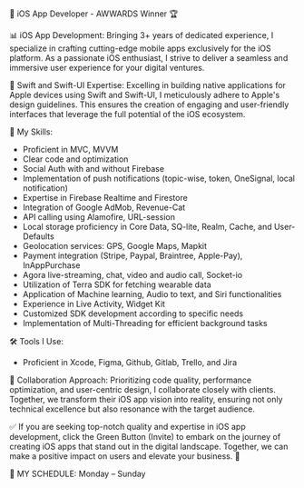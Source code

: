📱 iOS App Developer - AWWARDS Winner 🏆

📊 iOS App Development:
Bringing 3+ years of dedicated experience, I specialize in crafting cutting-edge mobile apps exclusively for the iOS platform. As a passionate iOS enthusiast, I strive to deliver a seamless and immersive user experience for your digital ventures.

🍏 Swift and Swift-UI Expertise:
Excelling in building native applications for Apple devices using Swift and Swift-UI, I meticulously adhere to Apple's design guidelines. This ensures the creation of engaging and user-friendly interfaces that leverage the full potential of the iOS ecosystem.

🌟 My Skills:
- Proficient in MVC, MVVM
- Clear code and optimization
- Social Auth with and without Firebase
- Implementation of push notifications (topic-wise, token, OneSignal, local notification)
- Expertise in Firebase Realtime and Firestore
- Integration of Google AdMob, Revenue-Cat
- API calling using Alamofire, URL-session
- Local storage proficiency in Core Data, SQ-lite, Realm, Cache, and User-Defaults
- Geolocation services: GPS, Google Maps, Mapkit
- Payment integration (Stripe, Paypal, Braintree, Apple-Pay), InAppPurchase
- Agora live-streaming, chat, video and audio call, Socket-io
- Utilization of Terra SDK for fetching wearable data
- Application of Machine learning, Audio to text, and Siri functionalities
- Experience in Live Activity, Widget Kit
- Customized SDK development according to specific needs
- Implementation of Multi-Threading for efficient background tasks

🛠️ Tools I Use:
- Proficient in Xcode, Figma, Github, Gitlab, Trello, and Jira

🤝 Collaboration Approach:
Prioritizing code quality, performance optimization, and user-centric design, I collaborate closely with clients. Together, we transform their iOS app vision into reality, ensuring not only technical excellence but also resonance with the target audience.

✅ If you are seeking top-notch quality and expertise in iOS app development, click the Green Button (Invite) to embark on the journey of creating iOS apps that stand out in the digital landscape. Together, we can make a positive impact on users and elevate your business. 🚀

📆 MY SCHEDULE: Monday – Sunday
